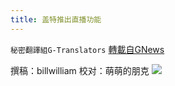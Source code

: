 ```yaml
---
title: 盖特推出直播功能
---
```

`秘密翻譯組G-Translators` [轉載自GNews](https://gnews.org/zh-hans/1582545/)

撰稿：billwilliam
校对：萌萌的朋克
![](https://assets.gnews.org/wp-content/uploads/2021/10/1-42.jpg)

